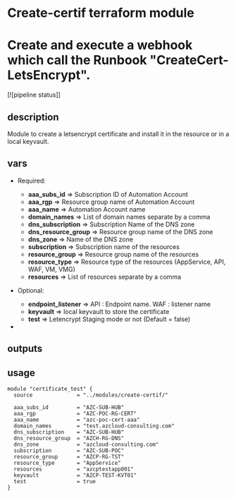 # Create-certif terraform module
# Create and execute a webhook which call the Runbook "CreateCert-LetsEncrypt".

[![pipeline status]]

## description

Module to create a letsencrypt certificate and install it in the resource or in a local keyvault.

## vars

- Required:
  - **aaa_subs_id** => Subscription ID of Automation Account
  - **aaa_rgp** => Resource group name of Automation Account
  - **aaa_name** => Automation Account name
  - **domain_names** => List of domain names separate by a comma
  - **dns_subscription** => Subscription Name of the DNS zone
  - **dns_resource_group** => Resource group name of the DNS zone
  - **dns_zone** => Name of the DNS zone
  - **subscription** => Subscription name of the resources
  - **resource_group** => Resource group name of the resources
  - **resource_type** => Resource type of the resources (AppService, API, WAF, VM, VMG)
  - **resources** => List of resources separate by a comma
  
- Optional:
  - **endpoint_listener** => API : Endpoint name. WAF : listener name
  - **keyvault** => local keyvault to store the certificate  
  - **test** => Letencrypt Staging mode or not (Default = false)
- 
## outputs


## usage

```
module "certificate_test" {
  source              = "../modules/create-certif/"

  aaa_subs_id         = "AZC-SUB-HUB"
  aaa_rgp             = "AZC-POC-RG-CERT"
  aaa_name            = "azc-poc-cert-aaa"
  domain_names        = "test.azcloud-consulting.com"
  dns_subscription    = "AZC-SUB-HUB"
  dns_resource_group  = "AZCH-RG-DNS"
  dns_zone            = "azcloud-consulting.com"
  subscription        = "AZC-SUB-POC"
  resource_group      = "AZCP-RG-TST"
  resource_type       = "AppService"
  resources           = "azcptestapp001"
  keyvault            = "AZCP-TEST-KVT01"
  test                = true
}
```
